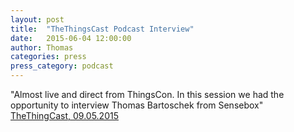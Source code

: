 ```yaml
---
layout: post
title:  "TheThingsCast Podcast Interview"
date:   2015-06-04 12:00:00
author: Thomas
categories: press
press_category: podcast
---
```

"Almost live and direct from ThingsCon. In this session we had the opportunity to interview Thomas Bartoschek from Sensebox"
<a href="https://soundcloud.com/thethingcast/" target="_blank">TheThingCast, 09.05.2015</a>

